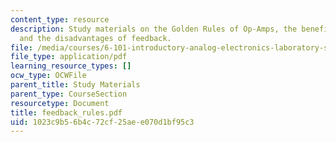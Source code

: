```yaml
---
content_type: resource
description: Study materials on the Golden Rules of Op-Amps, the benefits of feedback,
  and the disadvantages of feedback.
file: /media/courses/6-101-introductory-analog-electronics-laboratory-spring-2007/1023c9b56b4c72cf25aee070d1bf95c3_feedback_rules.pdf
file_type: application/pdf
learning_resource_types: []
ocw_type: OCWFile
parent_title: Study Materials
parent_type: CourseSection
resourcetype: Document
title: feedback_rules.pdf
uid: 1023c9b5-6b4c-72cf-25ae-e070d1bf95c3
---
```


